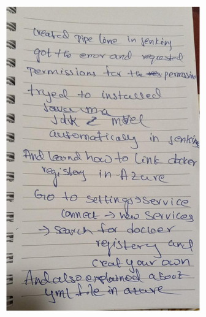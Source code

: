 ![WhatsApp Image 2023-04-04 at 8.04.03 PM.jpeg](/.attachments/WhatsApp%20Image%202023-04-04%20at%208.04.03%20PM-4777fca5-273f-4082-97a3-fd7f78f2d7c5.jpeg)